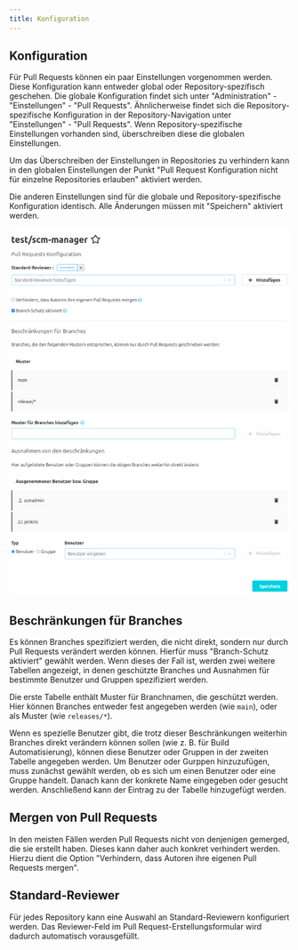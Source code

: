 ```yaml
---
title: Konfiguration
---
```


## Konfiguration

Für Pull Requests können ein paar Einstellungen vorgenommen werden.
Diese Konfiguration kann entweder global oder Repository-spezifisch geschehen. Die globale Konfiguration
findet sich unter "Administration" - "Einstellungen" - "Pull Requests". Ähnlicherweise findet sich die
Repository-spezifische Konfiguration in der Repository-Navigation unter "Einstellungen" - "Pull Requests".
Wenn Repository-spezifische Einstellungen vorhanden sind, überschreiben diese die globalen Einstellungen.

Um das Überschreiben der Einstellungen in Repositories zu verhindern kann in den globalen Einstellungen der
Punkt "Pull Request Konfiguration nicht für einzelne Repositories erlauben" aktiviert werden.

Die anderen Einstellungen sind für die globale und Repository-spezifische Konfiguration identisch.
Alle Änderungen müssen mit "Speichern" aktiviert werden.

![Konfiguration für Pull Requests](assets/pull_request_configuration.png)

## Beschränkungen für Branches

Es können Branches spezifiziert werden, die nicht direkt, sondern nur durch Pull Requests verändert werden können.
Hierfür muss "Branch-Schutz aktiviert" gewählt werden. Wenn dieses der Fall ist, werden zwei weitere Tabellen
angezeigt, in denen geschützte Branches und Ausnahmen für bestimmte Benutzer und Gruppen spezifiziert werden.

Die erste Tabelle enthält Muster für Branchnamen, die geschützt werden. Hier können Branches entweder fest
angegeben werden (wie `main`), oder als Muster (wie `releases/*`).

Wenn es spezielle Benutzer gibt, die trotz dieser Beschränkungen weiterhin Branches direkt verändern können sollen
(wie z. B. für Build Automatisierung), können diese Benutzer oder Gruppen in der zweiten Tabelle angegeben werden.
Um Benutzer oder Gurppen hinzuzufügen, muss zunächst gewählt werden, ob es sich um einen Benutzer oder eine Gruppe
handelt. Danach kann der konkrete Name eingegeben oder gesucht werden. Anschließend kann der Eintrag zu der Tabelle
hinzugefügt werden.

## Mergen von Pull Requests

In den meisten Fällen werden Pull Requests nicht von denjenigen gemerged, die sie erstellt haben. Dieses kann
daher auch konkret verhindert werden. Hierzu dient die Option "Verhindern, dass Autoren ihre eigenen Pull
Requests mergen".

## Standard-Reviewer

Für jedes Repository kann eine Auswahl an Standard-Reviewern konfiguriert werden.
Das Reviewer-Feld im Pull Request-Erstellungsformular wird dadurch automatisch vorausgefüllt.
